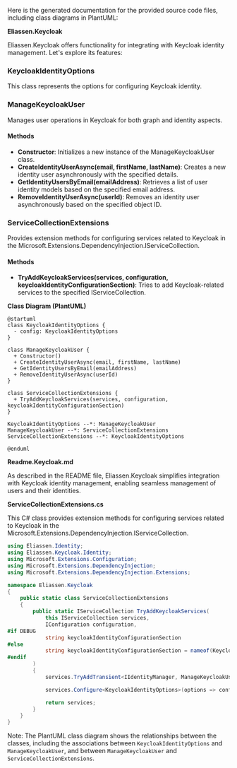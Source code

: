 Here is the generated documentation for the provided source code files, including class diagrams in PlantUML:

**Eliassen.Keycloak**

Eliassen.Keycloak offers functionality for integrating with Keycloak identity management. Let's explore its features:

### KeycloakIdentityOptions

This class represents the options for configuring Keycloak identity.

### ManageKeycloakUser

Manages user operations in Keycloak for both graph and identity aspects.

#### Methods

* **Constructor**: Initializes a new instance of the ManageKeycloakUser class.
* **CreateIdentityUserAsync(email, firstName, lastName)**: Creates a new identity user asynchronously with the specified details.
* **GetIdentityUsersByEmail(emailAddress)**: Retrieves a list of user identity models based on the specified email address.
* **RemoveIdentityUserAsync(userId)**: Removes an identity user asynchronously based on the specified object ID.

### ServiceCollectionExtensions

Provides extension methods for configuring services related to Keycloak in the Microsoft.Extensions.DependencyInjection.IServiceCollection.

#### Methods

* **TryAddKeycloakServices(services, configuration, keycloakIdentityConfigurationSection)**: Tries to add Keycloak-related services to the specified IServiceCollection.

**Class Diagram (PlantUML)**
```plantuml
@startuml
class KeycloakIdentityOptions {
  - config: KeycloakIdentityOptions
}

class ManageKeycloakUser {
  + Constructor()
  + CreateIdentityUserAsync(email, firstName, lastName)
  + GetIdentityUsersByEmail(emailAddress)
  + RemoveIdentityUserAsync(userId)
}

class ServiceCollectionExtensions {
  + TryAddKeycloakServices(services, configuration, keycloakIdentityConfigurationSection)
}

KeycloakIdentityOptions --*: ManageKeycloakUser
ManageKeycloakUser --*: ServiceCollectionExtensions
ServiceCollectionExtensions --*: KeycloakIdentityOptions

@enduml
```
**Readme.Keycloak.md**

As described in the README file, Eliassen.Keycloak simplifies integration with Keycloak identity management, enabling seamless management of users and their identities.

**ServiceCollectionExtensions.cs**

This C# class provides extension methods for configuring services related to Keycloak in the Microsoft.Extensions.DependencyInjection.IServiceCollection.
```csharp
using Eliassen.Identity;
using Eliassen.Keycloak.Identity;
using Microsoft.Extensions.Configuration;
using Microsoft.Extensions.DependencyInjection;
using Microsoft.Extensions.DependencyInjection.Extensions;

namespace Eliassen.Keycloak
{
    public static class ServiceCollectionExtensions
    {
        public static IServiceCollection TryAddKeycloakServices(
            this IServiceCollection services,
            IConfiguration configuration,
#if DEBUG
            string keycloakIdentityConfigurationSection
#else
            string keycloakIdentityConfigurationSection = nameof(KeycloakIdentityOptions)
#endif
        )
        {
            services.TryAddTransient<IIdentityManager, ManageKeycloakUser>();

            services.Configure<KeycloakIdentityOptions>(options => configuration.Bind(keycloakIdentityConfigurationSection, options));

            return services;
        }
    }
}
```
Note: The PlantUML class diagram shows the relationships between the classes, including the associations between `KeycloakIdentityOptions` and `ManageKeycloakUser`, and between `ManageKeycloakUser` and `ServiceCollectionExtensions`.